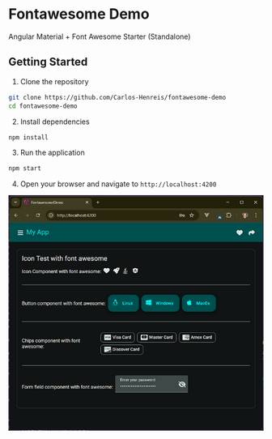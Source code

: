 # Fontawesome Demo

Angular Material + Font Awesome Starter (Standalone)

## Getting Started

1. Clone the repository
```bash
git clone https://github.com/Carlos-Henreis/fontawesome-demo
cd fontawesome-demo
```
2. Install dependencies
```bash
npm install
```
3. Run the application
```bash
npm start
```
4. Open your browser and navigate to `http://localhost:4200`

<img src="docs/demo.png" alt="Demo" width="600"/>